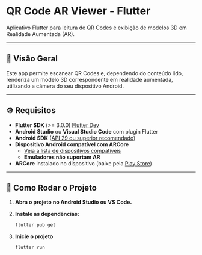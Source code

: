 # QR Code AR Viewer - Flutter

Aplicativo Flutter para leitura de QR Codes e exibição de modelos 3D em Realidade Aumentada (AR).

---

## 🔎 Visão Geral

Este app permite escanear QR Codes e, dependendo do conteúdo lido, renderiza um modelo 3D correspondente em realidade aumentada, utilizando a câmera do seu dispositivo Android.

---

## ⚙️ Requisitos

- **Flutter SDK** (>= 3.0.0) [Flutter Dev](https://docs.flutter.dev/get-started/install/windows/mobile)
- **Android Studio** ou **Visual Studio Code** com plugin Flutter
- **Android SDK** ([API 29 ou superior recomendado](https://developer.android.com/studio?hl=pt-br))
- **Dispositivo Android compatível com ARCore**
  - [Veja a lista de dispositivos compatíveis](https://developers.google.com/ar/devices)
  - **Emuladores não suportam AR**
- **ARCore** instalado no dispositivo (baixe pela [Play Store](https://play.google.com/store/apps/details?id=com.google.ar.core))

---

## 🚀 Como Rodar o Projeto

1. **Abra o projeto no Android Studio ou VS Code.**

2. **Instale as dependências:**
   ```bash
   flutter pub get
2. **Inicie o projeto**
   ```bash
   flutter run

